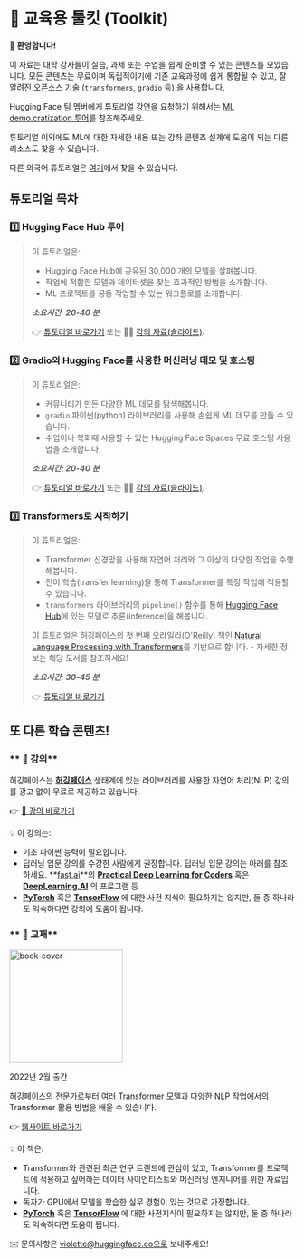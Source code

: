 # 🤗 교육용 툴킷 (Toolkit)


<aside>


👋 **환영합니다!**


이 자료는 대학 강사들이 실습, 과제 또는 수업을 쉽게 준비할 수 있는 콘텐츠를 모았습니다. 모든 콘텐츠는 무료이며 독립적이기에 기존 교육과정에 쉽게 통합될 수 있고, 잘 알려진 오픈소스 기술 (`transformers`, `gradio` 등) 을 사용합니다.


Hugging Face 팀 멤버에게 튜토리얼 강연을 요청하기 위해서는 [ML demo.cratization 투어](https://www.notion.so/ML-Demo-cratization-tour-with-66847a294abd4e9785e85663f5239652)를 참조해주세요.


튜토리얼 이외에도 ML에 대한 자세한 내용 또는 강좌 콘텐츠 설계에 도움이 되는 다른 리소스도 찾을 수 있습니다.


</aside>


다른 외국어 튜토리얼은  [여기](https://github.com/huggingface/education-toolkit#-translations)에서 찾을 수 있습니다.


## **튜토리얼 목차**


### 1️⃣ Hugging Face Hub 투어


> 이 튜토리얼은:
>
> - Hugging Face Hub에 공유된 30,000 개의 모델을 살펴봅니다. 
> - 작업에 적합한 모델과 데이터셋을 찾는 효과적인 방법을 소개합니다.
> - ML 프로젝트를 공동 작업할 수 있는 워크플로를 소개합니다.
>
> **_소요시간: 20-40 분_**
>
> 👉 [튜토리얼 바로가기](https://github.com/huggingface/education-toolkit/blob/main/01_huggingface-hub-tour.md) 또는 👩‍🏫 [강의 자료(슬라이드)](https://docs.google.com/presentation/d/1zQqpFTcpNLV7haj2Inw2qKHq8DjfZEaiObW1ZkLvPWM/edit?usp=sharing).


### 2️⃣ Gradio와 Hugging Face를 사용한 머신러닝 데모 및 호스팅


> 이 튜토리얼은:
>
> - 커뮤니티가 만든 다양한 ML 데모를 탐색해봅니다.
> - `gradio` 파이썬(python) 라이브러리를 사용해 손쉽게 ML 데모를 만들 수 있습니다.
> - 수업이나 학회때 사용할 수 있는 Hugging Face Spaces 무료 호스팅 사용법을 소개합니다.
>
> **_소요시간: 20-40 분_**
>
> 👉 [튜토리얼 바로가기](https://colab.research.google.com/github/huggingface/education-toolkit/blob/main/02_ml-demos-with-gradio.ipynb) 또는 👩‍🏫 [강의 자료(슬라이드)](https://docs.google.com/presentation/d/14EU_xjtINXtpidWLnUvfcEpmxN46ORS-PLpwfUf8C1I/edit?usp=sharing).


### 3️⃣ Transformers로 시작하기


> 이 튜토리얼은:
>
> - Transformer 신경망을 사용해 자연어 처리와 그 이상의 다양한 작업을 수행해봅니다.
> - 전이 학습(transfer learning)을 통해 Transformer를 특정 작업에 적용할 수 있습니다.
> - `transformers` 라이브러리의 `pipeline()` 함수를 통해 [Hugging Face Hub](https://huggingface.co/models)에 있는 모델로 추론(inference)을 해봅니다.
>
> 이 튜토리얼은 허깅페이스의 첫 번째 오라일리(O'Reilly) 책인 [Natural Language Processing with Transformers](https://transformersbook.com/)를 기반으로 합니다. - 자세한 정보는 해당 도서를 참조하세요!
>
> **_소요시간: 30-45 분_**
>
> 👉 [튜토리얼 바로가기](https://colab.research.google.com/github/huggingface/education-toolkit/blob/main/03_getting-started-with-transformers.ipynb)


## **또 다른 학습 콘텐츠!**


### ** 🤗 강의**


허깅페이스는 **[허깅페이스](https://huggingface.co/)** 생태계에 있는 라이브러리를 사용한 자연어 처리(NLP) 강의를 광고 없이 무료로 제공하고 있습니다.


👉 [🤗 강의 바로가기](https://huggingface.co/course/chapter1/1)


<aside>
💡 이 강의는:


- 기초 파이썬 능력이 필요합니다.
- 딥러닝 입문 강의를 수강한 사람에게 권장합니다. 딥러닝 입문 강의는 아래를 참조하세요. **[fast.ai](https://www.fast.ai/)**의 **[Practical Deep Learning for Coders](https://course.fast.ai/)** 혹은 **[DeepLearning.AI](https://www.deeplearning.ai/)** 의 프로그램 등 
- **[PyTorch](https://pytorch.org/)** 혹은 **[TensorFlow](https://www.tensorflow.org/)** 에 대한 사전 지식이 필요하지는 않지만, 둘 중 하나라도 익숙하다면 강의에 도움이 됩니다. 
</aside>


### ** 🤗 교재**


<img alt="book-cover" height=200 src="../../images/book_cover.jpg" id="book-cover"/>


2022년 2월 출간


허깅페이스의 전문가로부터 여러 Transformer 모델과 다양한 NLP 작업에서의 Transformer 활용 방법을 배울 수 있습니다.


👉 [웹사이트 바로가기](https://transformersbook.com/)


<aside>
💡 이 책은:


- Transformer와 관련된 최근 연구 트렌드에 관심이 있고, Transformer를 프로젝트에 적용하고 싶어하는 데이터 사이언티스트와 머신러닝 엔지니어를 위한 자료입니다. 
- 독자가 GPU에서 모델을 학습한 실무 경험이 있는 것으로 가정합니다.
- **[PyTorch](https://pytorch.org/)** 혹은 **[TensorFlow](https://www.tensorflow.org/)** 에 대한 사전지식이 필요하지는 않지만, 둘 중 하나라도 익숙하다면 도움이 됩니다. 
</aside>


<aside>


✉️ 문의사항은 violette@huggingface.co으로 보내주세요!


</aside>